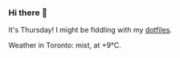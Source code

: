 ### Hi there :wave:

It's Thursday! I might be fiddling with my [dotfiles](https://github.com/bewuethr/dotfiles).

Weather in Toronto: mist, at +9°C.
